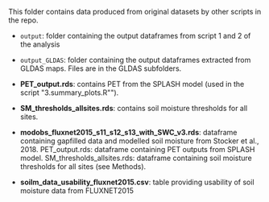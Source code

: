 This folder contains data produced from original datasets by other scripts in the repo. 

* `output`: folder containing the output dataframes from script 1 and 2 of the analysis

* `output_GLDAS`: folder containing the output dataframes extracted from GLDAS maps. Files are in the GLDAS subfolders. 

* **PET_output.rds**: contains PET from the SPLASH model (used in the script "3.summary_plots.R""). 

* **SM_thresholds_allsites.rds**: contains soil moisture thresholds for all sites. 

* **modobs_fluxnet2015_s11_s12_s13_with_SWC_v3.rds**: dataframe containing gapfilled data and modelled soil moisture from Stocker et al., 2018. 
PET_output.rds: dataframe containing PET outputs from SPLASH model. 
SM_thresholds_allsites.rds: dataframe containing soil moisture thresholds for all sites (see Methods).

* **soilm_data_usability_fluxnet2015.csv**: table providing usability of soil moisture data from FLUXNET2015

 
